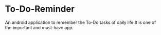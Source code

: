 # To-Do-Reminder
An android application to remember the To-Do tasks of daily life.It is one of the important and must-have app.
